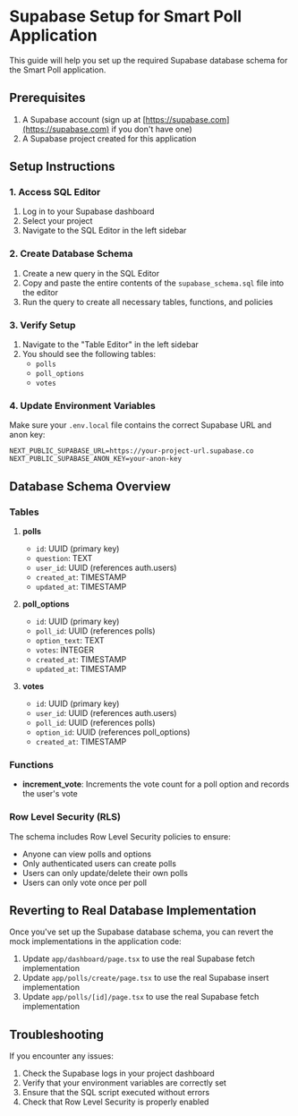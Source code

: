 # Supabase Setup for Smart Poll Application

This guide will help you set up the required Supabase database schema for the Smart Poll application.

## Prerequisites

1. A Supabase account (sign up at [https://supabase.com](https://supabase.com) if you don't have one)
2. A Supabase project created for this application

## Setup Instructions

### 1. Access SQL Editor

1. Log in to your Supabase dashboard
2. Select your project
3. Navigate to the SQL Editor in the left sidebar

### 2. Create Database Schema

1. Create a new query in the SQL Editor
2. Copy and paste the entire contents of the `supabase_schema.sql` file into the editor
3. Run the query to create all necessary tables, functions, and policies

### 3. Verify Setup

1. Navigate to the "Table Editor" in the left sidebar
2. You should see the following tables:
   - `polls`
   - `poll_options`
   - `votes`

### 4. Update Environment Variables

Make sure your `.env.local` file contains the correct Supabase URL and anon key:

```
NEXT_PUBLIC_SUPABASE_URL=https://your-project-url.supabase.co
NEXT_PUBLIC_SUPABASE_ANON_KEY=your-anon-key
```

## Database Schema Overview

### Tables

1. **polls**
   - `id`: UUID (primary key)
   - `question`: TEXT
   - `user_id`: UUID (references auth.users)
   - `created_at`: TIMESTAMP
   - `updated_at`: TIMESTAMP

2. **poll_options**
   - `id`: UUID (primary key)
   - `poll_id`: UUID (references polls)
   - `option_text`: TEXT
   - `votes`: INTEGER
   - `created_at`: TIMESTAMP
   - `updated_at`: TIMESTAMP

3. **votes**
   - `id`: UUID (primary key)
   - `user_id`: UUID (references auth.users)
   - `poll_id`: UUID (references polls)
   - `option_id`: UUID (references poll_options)
   - `created_at`: TIMESTAMP

### Functions

- **increment_vote**: Increments the vote count for a poll option and records the user's vote

### Row Level Security (RLS)

The schema includes Row Level Security policies to ensure:

- Anyone can view polls and options
- Only authenticated users can create polls
- Users can only update/delete their own polls
- Users can only vote once per poll

## Reverting to Real Database Implementation

Once you've set up the Supabase database schema, you can revert the mock implementations in the application code:

1. Update `app/dashboard/page.tsx` to use the real Supabase fetch implementation
2. Update `app/polls/create/page.tsx` to use the real Supabase insert implementation
3. Update `app/polls/[id]/page.tsx` to use the real Supabase fetch implementation

## Troubleshooting

If you encounter any issues:

1. Check the Supabase logs in your project dashboard
2. Verify that your environment variables are correctly set
3. Ensure that the SQL script executed without errors
4. Check that Row Level Security is properly enabled